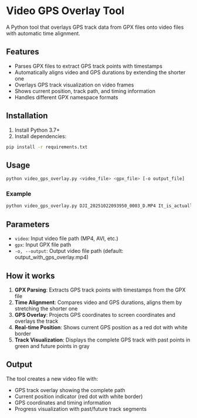 # Video GPS Overlay Tool

A Python tool that overlays GPS track data from GPX files onto video files with automatic time alignment.

## Features

- Parses GPX files to extract GPS track points with timestamps
- Automatically aligns video and GPS durations by extending the shorter one
- Overlays GPS track visualization on video frames
- Shows current position, track path, and timing information
- Handles different GPX namespace formats

## Installation

1. Install Python 3.7+
2. Install dependencies:
```bash
pip install -r requirements.txt
```

## Usage

```bash
python video_gps_overlay.py <video_file> <gpx_file> [-o output_file]
```

### Example

```bash
python video_gps_overlay.py DJI_20251022093950_0003_D.MP4 It_is_actually_a_short_run.gpx -o output_with_gps.mp4
```

## Parameters

- `video`: Input video file path (MP4, AVI, etc.)
- `gpx`: Input GPX file path
- `-o, --output`: Output video file path (default: output_with_gps_overlay.mp4)

## How it works

1. **GPX Parsing**: Extracts GPS track points with timestamps from the GPX file
2. **Time Alignment**: Compares video and GPS durations, aligns them by stretching the shorter one
3. **GPS Overlay**: Projects GPS coordinates to screen coordinates and overlays the track
4. **Real-time Position**: Shows current GPS position as a red dot with white border
5. **Track Visualization**: Displays the complete GPS track with past points in green and future points in gray

## Output

The tool creates a new video file with:
- GPS track overlay showing the complete path
- Current position indicator (red dot with white border)
- GPS coordinates and timing information
- Progress visualization with past/future track segments
